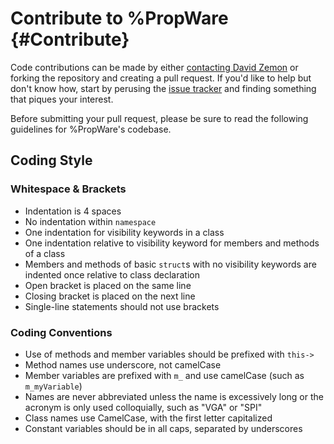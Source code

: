 Contribute to %PropWare {#Contribute}
=======================

Code contributions can be made by either [contacting David Zemon](mailto:david@zemon.name) or forking the repository 
and creating a pull request. If you'd like to help but don't know how, start by perusing the 
[issue tracker](https://github.com/parallaxinc/PropWare/issues/) and finding something that piques your interest.

Before submitting your pull request, please be sure to read the following guidelines for %PropWare's codebase. 

Coding Style
------------

### Whitespace & Brackets

* Indentation is 4 spaces
* No indentation within `namespace`
* One indentation for visibility keywords in a class
* One indentation relative to visibility keyword for members and methods of a class
* Members and methods of basic `struct`s with no visibility keywords are indented once relative to class declaration
* Open bracket is placed on the same line
* Closing bracket is placed on the next line
* Single-line statements should not use brackets

### Coding Conventions

* Use of methods and member variables should be prefixed with `this->`
* Method names use underscore, not camelCase
* Member variables are prefixed with `m_` and use camelCase (such as `m_myVariable`)
* Names are never abbreviated unless the name is excessively long or the acronym is only used colloquially, such as 
  "VGA" or "SPI"
* Class names use CamelCase, with the first letter capitalized
* Constant variables should be in all caps, separated by underscores

